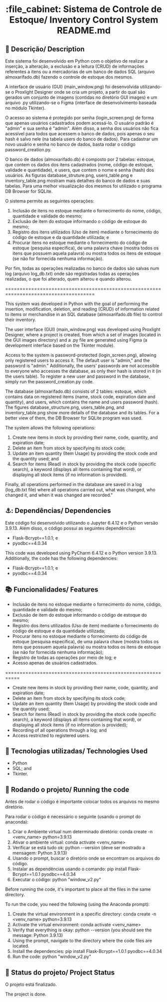 <h1 align="center">:file_cabinet: Sistema de Controle de Estoque/ Inventory Control System README.md</h1>

## :memo: Descrição/ Description
Este sistema foi desenvolvido em Python com o objetivo de realizar a inserção, a alteração, a exclusão e a leitura (CRUD) de informações referentes a itens ou a mercadorias de um banco de dados SQL (arquivo almoxarifado.db) fazendo o controle de estoque dos mesmos. 

A interface de usuário (GUI) (main_window.png) foi desenvolvida utilizando-se o Proxlight Designer onde se cria um projeto, a partir do qual são gerados um conjunto de imagens (contidas no diretório GUI images) e um arquivo .py utilizando-se o Figma (interface de desenvolvimento baseada no módulo Tkinter). 

O acesso ao sistema é protegido por senha (login_screen.png) de forma que apenas usuários cadastrados podem acessá-lo. O usuário padrão é "admin" e sua senha é "admin". Além disso, a senha dos usuários não fica acessível para todos que acessem o banco de dados, pois apenas o seu hash é salvo nele (na tabela users do banco de dados). Para cadastrar um novo usuário e senha no banco de dados, basta rodar o código password_creation.py.

O banco de dados (almoxarifado.db) é composto por 2 tabelas: estoque, que contem os dados dos itens cadastrados (nome, código de estoque, validade e quantidade), e users, que contem o nome e senha (hash) dos usuários. As figuras database_struture.png, users_table.png e inventory_table.png mostram mais detalhes do banco de dados e suas tabelas. Para uma melhor visualização dos mesmos foi utilizado o programa DB Browser for SQLite. 

O sistema permite as seguintes operações: 
1) Inclusão de itens no estoque mediante o fornecimento do nome, código, quantidade e validade do mesmo;
2) Exclusão de item do estoque informando o código de estoque do mesmo;
3) Registro dos itens utilizados (Uso de item) mediante o fornecimento do código de estoque e da quantidade utilizada; e
4) Procurar itens no estoque mediante o fornecimento do código de estoque (pesquisa específica), de uma palavra chave (mostra todos os itens que possuem aquela palavra) ou mostra todos os itens de estoque (se não for fornecida nenhuma informação).

Por fim, todas as operações realizadas no banco de dados são salvas num log (arquivo log_db.txt) onde são registradas todas as operações realizadas, o que foi alterado, quem alterou e quando alterou.

=====================================================================================

This system was developed in Python with the goal of performing the insertion, modification, deletion, and reading (CRUD) of information related to items or merchandise in an SQL database (almoxarifado.db file) to control their inventory.

The user interface (GUI) (main_window.png) was developed using Proxlight Designer, where a project is created, from which a set of images (located in the GUI images directory) and a .py file are generated using Figma (a development interface based on the Tkinter module).

Access to the system is password-protected (login_screen.png), allowing only registered users to access it. The default user is "admin," and the password is "admin." Additionally, the users' passwords are not accessible to everyone who accesses the database, as only their hash is stored in it (in the users table). To register a new user and password in the database, simply run the password_creation.py code.

The database (almoxarifado.db) consists of 2 tables: estoque, which contains data on registered items (name, stock code, expiration date and quantity), and users, which contains the name and users password (hash). The figures database_structure.png, users_table.png, and inventory_table.png show more details of the database and its tables. For a better view of them, the DB Browser for SQLite program was used.

The system allows the following operations:
1) Create new items in stock by providing their name, code, quantity, and expiration date;
2) Delete an item from stock by specifying its stock code;
3) Update an item quantity (Item Usage) by providing the stock code and the quantity used; and
4) Search for items (Read) in stock by providing the stock code (specific search), a keyword (displays all items containing that word), or displaying all stock items (if no information is provided).

Finally, all operations performed in the database are saved in a log (log_db.txt file) where all operations carried out, what was changed, who changed it, and when it was changed are recorded."


## ⚓: Dependências/ Dependencies
Este código foi desenvolvido utilizando o Jupyter 6.4.12 e o Python versão 3.9.13. Além disso, o código possui as seguintes dependências: 
* Flask-Bcrypt==1.0.1; e
* pyodbc==4.0.34

This code was developed using PyCharm 6.4.12 e o Python version 3.9.13. Additionally, the code has the following dependencies:
* Flask-Bcrypt==1.0.1; e
* pyodbc==4.0.34

## :books: Funcionalidades/ Features
* Inclusão de itens no estoque mediante o fornecimento do nome, código, quantidade e validade do mesmo;
* Exclusão de item do estoque informando o código de estoque do mesmo;
* Registro dos itens utilizados (Uso de item) mediante o fornecimento do código de estoque e da quantidade utilizada;
* Procurar itens no estoque mediante o fornecimento do código de estoque (pesquisa específica), de uma palavra chave (mostra todos os itens que possuem aquela palavra) ou mostra todos os itens de estoque (se não for fornecida nenhuma informação);
* Registro de todas as operações por meio de log; e
* Acesso apenas de usuários cadastrados.
  
===========================================================
* Create new items in stock by providing their name, code, quantity, and expiration date;
* Delete an item from stock by specifying its stock code;
* Update an item quantity (Item Usage) by providing the stock code and the quantity used; 
* Search for items (Read) in stock by providing the stock code (specific search), a keyword (displays all items containing that word), or displaying all stock items (if no information is provided);
* Recording of all operations through a log; and
* Access restricted to registered users.
 
## :wrench: Tecnologias utilizadas/ Technologies Used
* Python
* SQL; and
* Tkinter.
  

## :rocket: Rodando o projeto/ Running the code
Antes de rodar o código é importante colocar todos os arquivos no mesmo diretório.

Para rodar o código é necessário o seguinte (usando o prompt do anaconda):
1) Criar o Ambiente virtual num determinado diretório: conda create -n <venv_name> python=3.9.13
2) Ativar o ambiente virtual: conda activate <venv_name>
3) Verificar se está tudo ok: python --version (deve ser mostrado a mensagem: Python 3.9.13)
4) Usando o prompt, buscar o diretório onde se encontram os arquivos do código.
5) Instalar as dependências usando o comando: pip install Flask-Bcrypt==1.0.1 pyodbc==4.0.34
6) Executar o código: python "window_v2.py"


Before running the code, it's important to place all the files in the same directory.

To run the code, you need the following (using the Anaconda prompt):

1. Create the virtual environment in a specific directory: conda create -n <venv_name> python=3.9.13
2. Activate the virtual environment: conda activate <venv_name>
3. Verify that everything is okay: python --version (you should see the message: Python 3.9.13)
4. Using the prompt, navigate to the directory where the code files are located.
5. Install the dependencies: pip install Flask-Bcrypt==1.0.1 pyodbc==4.0.34
6. Run the code: python "window_v2.py"


## :dart: Status do projeto/ Project Status
O projeto está finalizado.

The project is done.

